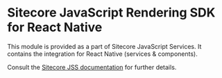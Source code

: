 # Sitecore JavaScript Rendering SDK for React Native

This module is provided as a part of Sitecore JavaScript Services. It contains the integration for React Native (services & components).

Consult the [Sitecore JSS documentation](https://jss.sitecore.com) for further details.


